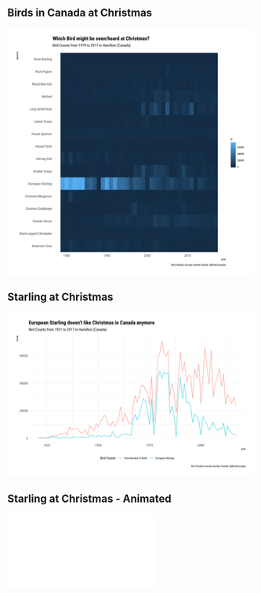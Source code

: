 Birds in Canada at Christmas
------------------------------
![](birds.png)


Starling at Christmas
------------------------------
![](starling.png)


Starling at Christmas - Animated
------------------------------
![](starling.html)
